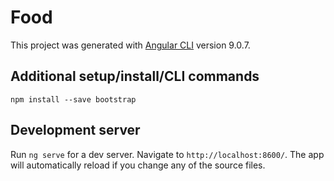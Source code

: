 # Food

This project was generated with [Angular CLI](https://github.com/angular/angular-cli) version 9.0.7.

## Additional setup/install/CLI commands

`npm install --save bootstrap`

## Development server

Run `ng serve` for a dev server. Navigate to `http://localhost:8600/`. The app will automatically reload if you change any of the source files.
